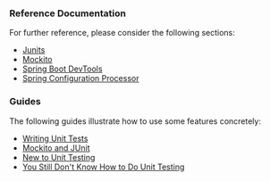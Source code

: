### Reference Documentation

For further reference, please consider the following sections:

- [Junits](https://junit.org/junit5/docs/current/user-guide/)
- [Mockito](https://javadoc.io/doc/org.mockito/mockito-core/latest/org/mockito/Mockito.html)
- [Spring Boot DevTools](https://docs.spring.io/spring-boot/docs/2.5.4/reference/htmlsingle/#using-boot-devtools)
- [Spring Configuration Processor](https://docs.spring.io/spring-boot/docs/2.5.4/reference/htmlsingle/#configuration-metadata-annotation-processor)

### Guides

The following guides illustrate how to use some features concretely:

- [Writing Unit Tests](https://spring.io/guides/gs/testing-web/)
- [Mockito and JUnit](https://www.baeldung.com/mockito-junit)
- [New to Unit Testing](https://stackoverflow.com/questions/3258733/new-to-unit-testing-how-to-write-great-tests)
- [You Still Don't Know How to Do Unit Testing](https://stackify.com/unit-testing-basics-best-practices/)
